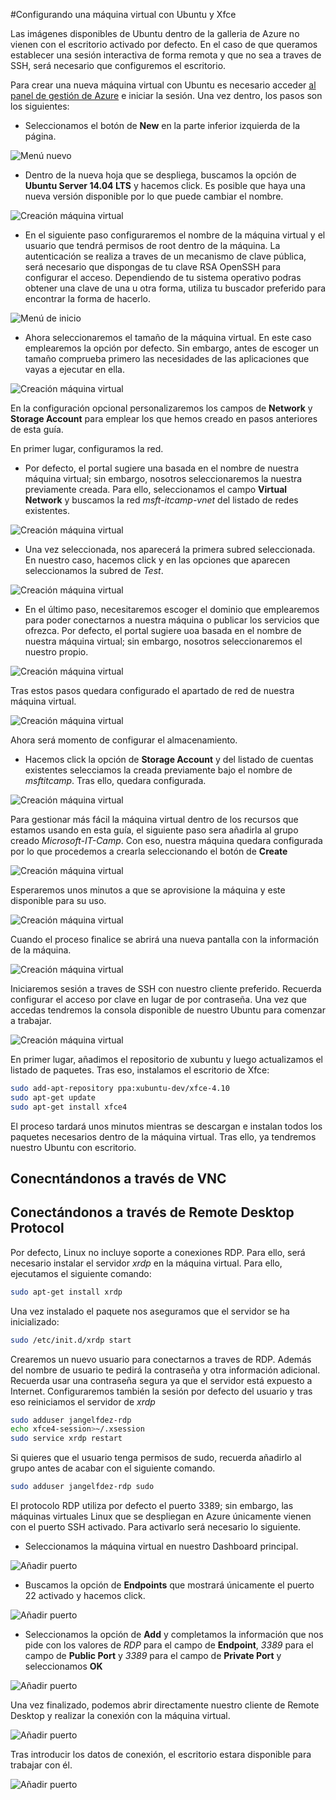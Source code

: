#Configurando una máquina virtual con Ubuntu y Xfce

Las imágenes disponibles de Ubuntu dentro de la galleria de Azure no vienen con el escritorio activado por defecto. En el caso de que queramos establecer una sesión interactiva de forma remota y que no sea a traves de SSH, será necesario que configuremos el escritorio. 

Para crear una nueva máquina virtual con Ubuntu es necesario acceder [al panel de gestión de Azure](http://portal.azure.com "Panel de gestión de Azure") e iniciar la sesión. Una vez dentro, los pasos son los siguientes:

- Seleccionamos el botón de **New** en la parte inferior izquierda de la página.

![Menú nuevo](images/virtualmachines-linux-create-UbuntuGnome-Step1.png)

- Dentro de la nueva hoja que se despliega, buscamos la opción de **Ubuntu Server 14.04 LTS** y hacemos click. Es posible que haya una nueva versión disponible por lo que puede cambiar el nombre.

![Creación máquina virtual](images/virtualmachines-linux-create-UbuntuGnome-Step2.png)

- En el siguiente paso configuraremos el nombre de la máquina virtual y el usuario que tendrá permisos de root dentro de la máquina. La autenticación se realiza a traves de un mecanismo de clave pública, será necesario que dispongas de tu clave RSA OpenSSH para configurar el acceso. Dependiendo de tu sistema operativo podras obtener una clave de una u otra forma, utiliza tu buscador preferido para encontrar la forma de hacerlo.

![Menú de inicio](images/virtualmachines-linux-create-UbuntuGnome-Step3.png)

- Ahora seleccionaremos el tamaño de la máquina virtual. En este caso emplearemos la opción por defecto. Sin embargo, antes de escoger un tamaño comprueba primero las necesidades de las aplicaciones que vayas a ejecutar en ella.

![Creación máquina virtual](images/virtualmachines-linux-create-UbuntuGnome-Step4.png)

En la configuración opcional personalizaremos los campos de **Network** y **Storage Account** para emplear los que hemos creado en pasos anteriores de esta guía.

En primer lugar, configuramos la red. 

- Por defecto, el portal sugiere una basada en el nombre de nuestra máquina virtual; sin embargo, nosotros seleccionaremos la nuestra previamente creada. Para ello, seleccionamos el campo **Virtual Network** y buscamos la red *msft-itcamp-vnet* del listado de redes existentes. 

![Creación máquina virtual](images/virtualmachines-linux-create-UbuntuGnome-Step5.png)

- Una vez seleccionada, nos aparecerá la primera subred seleccionada. En nuestro caso, hacemos click y en las opciones que aparecen seleccionamos la subred de *Test*. 

![Creación máquina virtual](images/virtualmachines-linux-create-UbuntuGnome-Step6.png)

- En el último paso, necesitaremos escoger el dominio que emplearemos para poder conectarnos a nuestra máquina o publicar los servicios que ofrezca.  Por defecto, el portal sugiere uoa basada en el nombre de nuestra máquina virtual; sin embargo, nosotros seleccionaremos el nuestro propio.

![Creación máquina virtual](images/virtualmachines-linux-create-UbuntuGnome-Step7.png)

Tras estos pasos quedara configurado el apartado de red de nuestra máquina virtual.

![Creación máquina virtual](images/virtualmachines-linux-create-UbuntuGnome-Step8.png)

Ahora será momento de configurar el almacenamiento.

- Hacemos click la opción de **Storage Account** y del listado de cuentas existentes selecciamos la creada previamente bajo el nombre de *msftitcamp*. Tras ello, quedara configurada.

![Creación máquina virtual](images/virtualmachines-linux-create-UbuntuGnome-Step9.png)

Para gestionar más fácil la máquina virtual dentro de los recursos que estamos usando en esta guía, el siguiente paso sera añadirla al grupo creado *Microsoft-IT-Camp*. Con eso, nuestra máquina quedara configurada por lo que procedemos a crearla seleccionando el botón de **Create**

![Creación máquina virtual](images/virtualmachines-linux-create-UbuntuGnome-Step10.png)

Esperaremos unos minutos a que se aprovisione la máquina y este disponible para su uso. 

![Creación máquina virtual](images/virtualmachines-linux-create-UbuntuGnome-Step11.png)

Cuando el proceso finalice se abrirá una nueva pantalla con la información de la máquina.

![Creación máquina virtual](images/virtualmachines-linux-create-UbuntuGnome-Step12.png)

Iniciaremos sesión a traves de SSH con nuestro cliente preferido. Recuerda configurar el acceso por clave en lugar de por contraseña. Una vez que accedas tendremos la consola disponible de nuestro Ubuntu para comenzar a trabajar.

![Creación máquina virtual](images/virtualmachines-linux-create-UbuntuGnome-Step13.png)

En primer lugar, añadimos el repositorio de xubuntu y luego actualizamos el listado de paquetes. Tras eso, instalamos el escritorio de Xfce:

```bash
sudo add-apt-repository ppa:xubuntu-dev/xfce-4.10
sudo apt-get update
sudo apt-get install xfce4 
```

El proceso tardará unos minutos mientras se descargan e instalan todos los paquetes necesarios dentro de la máquina virtual. Tras ello, ya tendremos nuestro Ubuntu con escritorio.


## Conecntándonos a través de VNC


## Conectándonos a través de Remote Desktop Protocol

Por defecto, Linux no incluye soporte a conexiones RDP. Para ello, será necesario instalar el servidor *xrdp* en la máquina virtual. Para ello, ejecutamos el siguiente comando:

```bash
sudo apt-get install xrdp
```

Una vez instalado el paquete nos aseguramos que el servidor se ha inicializado:

```bash
sudo /etc/init.d/xrdp start
```

Crearemos un nuevo usuario para conectarnos a traves de RDP. Además del nombre de usuario te pedirá la contraseña y otra información adicional. Recuerda usar una contraseña segura ya que el servidor está expuesto a Internet. Configuraremos también la sesión por defecto del usuario y tras eso reiniciamos el servidor de *xrdp*

```bash
sudo adduser jangelfdez-rdp
echo xfce4-session>~/.xsession
sudo service xrdp restart
```

Si quieres que el usuario tenga permisos de sudo, recuerda añadirlo al grupo antes de acabar con el siguiente comando.

```bash
sudo adduser jangelfdez-rdp sudo
```

El protocolo RDP utiliza por defecto el puerto 3389; sin embargo, las máquinas virtuales Linux que se despliegan en Azure únicamente vienen con el puerto SSH activado. Para activarlo será necesario lo siguiente.

- Seleccionamos la máquina virtual en nuestro Dashboard principal.

![Añadir puerto](images/virtualmachines-linux-create-UbuntuGnome-RDP-Step1.png)

- Buscamos la opción de **Endpoints** que mostrará únicamente el puerto 22 activado y hacemos click.

![Añadir puerto](images/virtualmachines-linux-create-UbuntuGnome-RDP-Step2.png)

- Seleccionamos la opción de **Add** y completamos la información que nos pide con los valores de *RDP* para el campo de **Endpoint**, *3389* para el campo de **Public Port** y *3389* para el campo de **Private Port** y seleccionamos **OK**

![Añadir puerto](images/virtualmachines-linux-create-UbuntuGnome-RDP-Step3.png)

Una vez finalizado, podemos abrir directamente nuestro cliente de Remote Desktop y realizar la conexión con la máquina virtual. 

![Añadir puerto](images/virtualmachines-linux-create-UbuntuGnome-RDP-Step4.png)

Tras introducir los datos de conexión, el escritorio estara disponible para trabajar con él.

![Añadir puerto](images/virtualmachines-linux-create-UbuntuGnome-RDP-Step5.png)







	       
